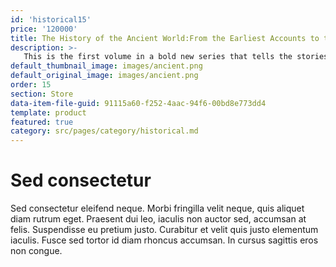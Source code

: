 ```yaml
---
id: 'historical15'
price: '120000'
title: The History of the Ancient World:From the Earliest Accounts to the Fall of Rome
description: >-
   This is the first volume in a bold new series that tells the stories of all peoples, connecting historical events from Europe to the Middle East to the far coast of China, while still giving weight to the characteristics of each country.
default_thumbnail_image: images/ancient.png
default_original_image: images/ancient.png
order: 15
section: Store
data-item-file-guid: 91115a60-f252-4aac-94f6-00bd8e773dd4
template: product
featured: true
category: src/pages/category/historical.md
---
```


# Sed consectetur

Sed consectetur eleifend neque. Morbi fringilla velit neque, quis aliquet diam rutrum eget. Praesent dui leo, iaculis non auctor sed, accumsan at felis. Suspendisse eu pretium justo. Curabitur et velit quis justo elementum iaculis. Fusce sed tortor id diam rhoncus accumsan. In cursus sagittis eros non congue.